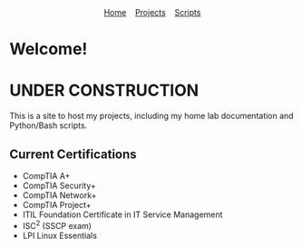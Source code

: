 <div align="center">
  <a href="index">Home</a>&nbsp;&nbsp;&nbsp;
  <a href="projects">Projects</a>&nbsp;&nbsp;&nbsp;
  <a href="scripts">Scripts</a>
</div>


# Welcome!

# UNDER CONSTRUCTION

This is a site to host my projects, including my home lab documentation and Python/Bash scripts.

## Current Certifications
- CompTIA A+
- CompTIA Security+
- CompTIA Network+
- CompTIA Project+
- ITIL Foundation Certificate in IT Service Management
- ISC<sup>2</sup> (SSCP exam)
- LPI Linux Essentials
